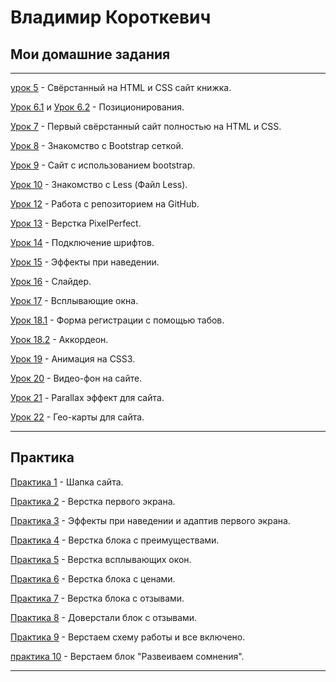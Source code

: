 

# Владимир Короткевич



## Мои домашние задания

***

[урок 5](https://VladimirVaize.github.io/lesson_5/ "...") - Свёрстанный на HTML и CSS сайт книжка.


[Урок 6.1](https://VladimirVaize.github.io/lesson_6.1/ "...") и [Урок 6.2](https://VladimirVaize.github.io/lesson_6.2/ "...") - Позиционирования.


[Урок 7](https://VladimirVaize.github.io/lesson_7/ "...") - Первый свёрстанный сайт полностью на HTML и CSS.


[Урок 8](https://VladimirVaize.github.io/lesson_8/ "...") - Знакомство с Bootstrap сеткой.


[Урок 9](https://VladimirVaize.github.io/lesson_9/ "...") - Сайт с использованием bootstrap.


[Урок 10](https://VladimirVaize.github.io/lesson_10/ "...") - Знакомство с Less (Файл Less).


[Урок 12](https://github.com/VladimirVaize/VladimirVaize.github.io "...") - Работа с репозиторием на GitHub.


[Урок 13](https://VladimirVaize.github.io/lesson_13/ "...") - Верстка PixelPerfect.


[Урок 14](https://VladimirVaize.github.io/lesson_14/ "...") - Подключение шрифтов.


[Урок 15](https://vladimirvaize.github.io/lesson_15/ "...") - Эффекты при наведении.


[Урок 16](https://vladimirvaize.github.io/lesson_16/index.html "...") - Слайдер.


[Урок 17](https://vladimirvaize.github.io/lesson_17/ "...") - Всплывающие окна.


[Урок 18.1](https://vladimirvaize.github.io/lesson_18.1/ "...") - Форма регистрации с помощью табов.


[Урок 18.2](https://vladimirvaize.github.io/lesson_18.2/ "...") - Аккордеон.


[Урок 19](VladimirVaize.github.io/lesson_19/ "...") - Анимация на CSS3.


[Урок 20](https://vladimirvaize.github.io/lesson_20/ "...") - Видео-фон на сайте.


[Урок 21](https://vladimirvaize.github.io/lesson_21/ "...") - Parallax эффект для сайта.


[Урок 22](https://vladimirvaize.github.io/lesson_22/ "...") - Гео-карты для сайта.

***
## Практика


[Практика 1](https://VladimirVaize.github.io/practice_1/ "...") - Шапка сайта.


[Практика 2](https://vladimirvaize.github.io/practice_2/ "...") - Верстка первого экрана.


[Практика 3](https://vladimirvaize.github.io/practice_3/ "...") - Эффекты при наведении и адаптив первого экрана.


[Практика 4](https://vladimirvaize.github.io/practice_4/ "...") - Верстка блока с преимуществами.


[Практика 5](https://vladimirvaize.github.io/practice_5/ "...") - Верстка всплывающих окон.


[Практика 6](https://vladimirvaize.github.io/practice_6/ "...") - Верстка блока с ценами.


[Практика 7](https://vladimirvaize.github.io/practice_7/index.html "...") - Верстка блока с отзывами.


[Практика 8](https://vladimirvaize.github.io/practice_8/ "...") - Доверстали блок с отзывами.


[Практика 9](https://vladimirvaize.github.io/practice_9/ "...") - Верстаем схему работы и все включено.


[практика 10](https://vladimirvaize.github.io/practice_10/ "...") - Верстаем блок "Развеиваем сомнения".


***
